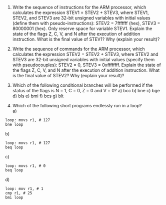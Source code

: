 1. Write the sequence of instructions for the ARM processor, which calculates the expression STEV1 = STEV2 + STEV3, where STEV1, STEV2, and STEV3 are 32-bit unsigned variables with initial values ​​(define them with pseudo-instructions): STEV2 = 7fffffff (hex), STEV3 = 80000001 (hex). Only reserve space for variable STEV1. Explain the state of the flags Z, C, V, and N after the execution of addition instruction. What is the final value of STEV1? Why (explain your result)?

2. Write the sequence of commands for the ARM processor, which calculates the expression STEV2 = STEV2 + STEV3, where STEV2 and STEV3 are 32-bit unsigned variables with initial values ​​(specify them with pseudocouples): STEV2 = 0, STEV3 = 0xffffffff. Explain the state of the flags Z, C, V, and N after the execution of addition instruction. What is the final value of STEV2? Why (explain your result)?

3. Which of the following conditional branches will be performed if the status of the flags is N = 1, C = 0, Z = 0 and V = 0?
  a) bcc
  b) bne
  c) bge
  d) bls
  e) bmi
  f) bcs
  g) blt

4. Which of the following short programs endlessly run in a loop?  
  a)
  ```
loop: movs r1, # 127
bne loop
```
  b)
  ```
loop: movs r1, # 127
beq loop
```
  c)
  ```
loop: movs r1, # 0
beq loop
```
  d)
  ```
loop: mov r1, # 1
cmp r1, # 25
bmi loop
```
